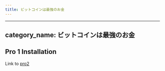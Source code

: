 ```yaml
---
title: ビットコインは最強のお金
---
```


---
category_name: ビットコインは最強のお金
---

## Pro 1 Installation

Link to [pro2](https://jtest.fulgur.ventures/category/bitcoin/foundation/)